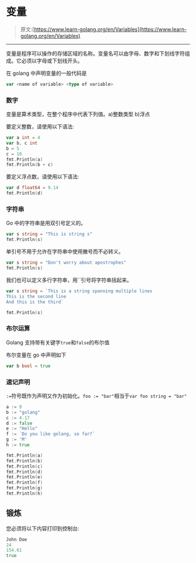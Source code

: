 # 变量

> 原文:[https://www.learn-golang.org/en/Variables](https://www.learn-golang.org/en/Variables)

* * *

变量是程序可以操作的存储区域的名称。变量名可以由字母、数字和下划线字符组成。它必须以字母或下划线开头。

在 golang 中声明变量的一般代码是

```go
var <name of variable> <type of variable> 
```

### 数字

变量是算术类型，在整个程序中代表下列值。a)整数类型 b)浮点

要定义整数，请使用以下语法:

```go
var a int = 4
var b, c int
b = 5
c = 10
fmt.Println(a)
fmt.Println(b + c) 
```

要定义浮点数，请使用以下语法:

```go
var d float64 = 9.14
fmt.Println(d) 
```

### 字符串

Go 中的字符串是用双引号定义的。

```go
var s string = "This is string s"
fmt.Println(s) 
```

单引号不用于允许在字符串中使用撇号而不必转义。

```go
var s string = "Don't worry about apostrophes"
fmt.Println(s) 
```

我们也可以定义多行字符串，用``引号将字符串括起来。

```go
var s string = `This is a string spanning multiple lines
This is the second line
And this is the third`

fmt.Println(s) 
```

### 布尔运算

Golang 支持带有关键字`true`和`false`的布尔值

布尔变量在 go 中声明如下

```go
var b bool = true 
```

### 速记声明

`:=`符号既作为声明又作为初始化。`foo := "bar"`相当于`var foo string = "bar"`

```go
a := 9
b := "golang"
c := 4.17
d := false
e := "Hello"
f := `Do you like golang, so far?`
g := 'M'
h := true

fmt.Println(a)
fmt.Println(b)
fmt.Println(c)
fmt.Println(d)
fmt.Println(e)
fmt.Println(f)
fmt.Println(g)
fmt.Println(h) 
```

## 锻炼

您必须将以下内容打印到控制台:

```go
John Doe
24
154.61
true 
```